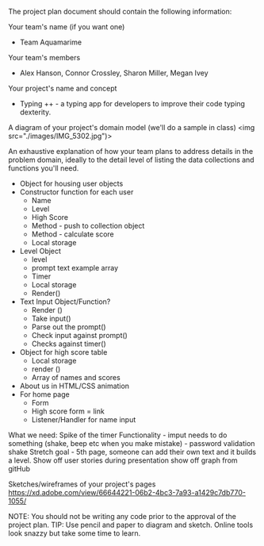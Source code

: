 The project plan document should contain the following information:

Your team's name (if you want one)
- Team Aquamarime 

Your team's members
- Alex Hanson, Connor Crossley, Sharon Miller, Megan Ivey

Your project's name and concept
- Typing ++ - a typing app for developers to improve their code typing dexterity.

A diagram of your project's domain model (we'll do a sample in class)
<img src="./images/IMG_5302.jpg")>


An exhaustive explanation of how your team plans to address details in the problem domain, ideally to the detail level of listing the data collections and functions you'll need.
- Object for housing user objects
- Constructor function for each user
  - Name
  - Level
  - High Score
  - Method - push to collection object
  - Method - calculate score
  - Local storage
- Level Object
  - level
  - prompt text example array
  - Timer
  - Local storage
  - Render()
- Text Input Object/Function?
  - Render ()
  - Take input()
  - Parse out the prompt()
  - Check input against prompt()
  - Checks against timer()
- Object for high score table 
  - Local storage
  - render ()
  - Array of names and scores 
- About us in HTML/CSS animation
- For home page
  - Form 
  - High score form = link
  - Listener/Handler for name input


What we need:
Spike of the timer
Functionality - imput needs to do something (shake, beep etc when you make mistake) - password validation shake
Stretch goal - 5th page, someone can add their own text and it builds a level. 
Show off user stories during presentation
show off graph from gitHub


Sketches/wireframes of your project's pages
https://xd.adobe.com/view/66644221-06b2-4bc3-7a93-a1429c7db770-1055/

NOTE: You should not be writing any code prior to the approval of the project plan.
TIP: Use pencil and paper to diagram and sketch. Online tools look snazzy but take some time to learn.